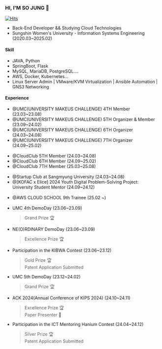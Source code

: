 ### HI, I'M SO JUNG 👋
[![Hits](https://hits.seeyoufarm.com/api/count/incr/badge.svg?url=https%3A%2F%2Fgithub.com%2Fxxoznge&count_bg=%2379C83D&title_bg=%23555555&icon=&icon_color=%23E7E7E7&title=hits&edge_flat=false)](https://hits.seeyoufarm.com)
- Back-End Developer && Studying Cloud Technologies
- Sungshin Women's University - Information Systems Engineering (2020.03~2025.02)

#### Skill
- JAVA, Python
- SpringBoot, Flask
- MySQL, MariaDB, PostgreSQL....
- AWS, Docker, Kubernetes...
- Linux Server Admin | VMware/KVM Virtualization | Ansible Automation | GNS3 Networking

#### Experience
- @UMC(UNIVERSITY MAKEUS CHALLENGE) 4TH Member (23.03~23.08)
- @UMC(UNIVERSITY MAKEUS CHALLENGE) 5TH Organizer & Member (23.09~24.02)
- @UMC(UNIVERSITY MAKEUS CHALLENGE) 6TH Organizer (24.03~24.08)
- @UMC(UNIVERSITY MAKEUS CHALLENGE) 7TH Organizer (24.09~25.02)
<br/><br/>
- @CloudClub 5TH Member (24.03~24.08)
- @CloudClub 6TH Member (24.09~25.02)
- @CloudClub 7TH Member (25.03~25.08)
<br/><br/>
- @Startup Club at Sangmyung University (24.03~24.08)
- @[KOFAC x Elice] 2024 Youth Digital Problem-Solving Project: University Student Mentor (24.09~24.12)
<br/><br/>
- @AWS CLOUD SCHOOL 9th Trainee (25.02 ~)
<br/><br/>
- UMC 4th DemoDay (23.06~23.09)
  > Grand Prize 🏆
- NE(O)RDINARY DemoDay (23.06~23.09)
  > Excellence Prize 🏆
- Participation in the KIBWA Contest (23.06~23.12)
  > Gold Prize 🏆<br/>
  > Patent Application Submitted
- UMC 5th DemoDay (23.12~24.02)
  > Grand Prize 🏆
- ACK 2024(Annual Conference of KIPS 2024) (24.10~24.11)
  > Excellence Prize 🏆<br/>
  > Paper Presenter 📢
- Participation in the ICT Mentoring Hanium Contest (24.04~24.12)
  > Silver Prize 🏆<br/>
  > Patent Application Submitted
